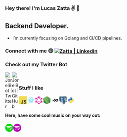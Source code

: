 ### Hey there! I'm Lucas Zatta ✌️ 🍃

## Backend Developer.

- I’m currently focusing on Golang and CI/CD pipelines.

### Connect with me 😎 [<img align="center" alt="Zatta | Linkedin" width="22px" src="https://cdn.jsdelivr.net/npm/simple-icons@v3/icons/linkedin.svg" />][linkedin]


### Check out my Twitter Bot 
[<img align="left" alt="JorelBot | Twitter" width="22px" src="https://cdn.jsdelivr.net/npm/simple-icons@3.13.0/icons/twitter.svg" />][JorelBotTwitter]
[<img align="left" alt="JorelBot | GitHub" width="22px" src="https://cdn.jsdelivr.net/npm/simple-icons@3.13.0/icons/github.svg" />][JorelBotRepo]
<br />

### Stuff I like

<img align="left" alt="JavaScript" width="26px" src="https://raw.githubusercontent.com/github/explore/80688e429a7d4ef2fca1e82350fe8e3517d3494d/topics/javascript/javascript.png" />
<img align="left" alt="React" width="26px" src="https://raw.githubusercontent.com/github/explore/80688e429a7d4ef2fca1e82350fe8e3517d3494d/topics/react/react.png" />
<img align="left" alt="GraphQL" width="26px" src="https://raw.githubusercontent.com/github/explore/80688e429a7d4ef2fca1e82350fe8e3517d3494d/topics/graphql/graphql.png" />
<img align="left" alt="Node.js" width="26px" src="https://raw.githubusercontent.com/github/explore/80688e429a7d4ef2fca1e82350fe8e3517d3494d/topics/nodejs/nodejs.png" />
<img align="left" alt="Go" width="26px" src="https://raw.githubusercontent.com/github/explore/80688e429a7d4ef2fca1e82350fe8e3517d3494d/topics/go/go.png" />
<img align="left" alt="Postgres" width="26px" src="https://raw.githubusercontent.com/github/explore/80688e429a7d4ef2fca1e82350fe8e3517d3494d/topics/postgresql/postgresql.png" />
<img align="left" alt="Python" width="26px" src="https://raw.githubusercontent.com/github/explore/80688e429a7d4ef2fca1e82350fe8e3517d3494d/topics/python/python.png" />


<br />
<br />

#### Here, have some cool music on your way out:

<div>
  
[<img align="left"  alt="Spotify pl 1" width="26px" src="assets/greensptfy.svg" />][spotifylink1]
[<img align="left" alt="Postgres pl 2" width="26px" src="assets/TLOP4.svg" />][spotifylink2]

</div>

[linkedin]: https://www.linkedin.com/in/lucaszatta/
[spotifylink1]: https://open.spotify.com/playlist/46KxCYstSaUVGFROMDPCgs?si=299cca2e305d4ec9
[spotifylink2]: https://open.spotify.com/playlist/6rz6uZGI2sewkwBpOrICSY?si=55491610fad74c22
[JorelBotTwitter]:https://twitter.com/BotJorel
[JorelBotRepo]:https://github.com/LucasZatta/TwitterFrameBot

